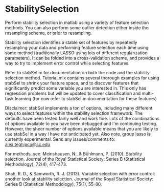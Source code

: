 # StabilitySelection
Perform stability selection in matlab using a variety of feature selection methods. You can also perform some outlier detection either inside the resampling scheme, or prior to resampling. 

Stability selection identifies a stable set of features by repeatedly resampling your data and performing feature selection each time using some method (traditionally LASSO using lots of different regularization parameters). It can be folded into a cross-validation scheme, and provides a way to try to implement error control while selecting features. 

Refer to stabSel.m for documentation on both the code and the stability selection method. Tutorial.mlx contains several thorough examples for using stabSel to shrink your feature space, and to discover features that significantly predict some variable you are interested in. This only has regression problems but will be updated to cover classification and multi-task learning (for now refer to stabSel.m documentation for these features)

Disclaimer: stabSel implements a ton of options, including many different ways to select features within the stability selection framework. The defaults have been tested fairly well and work fine. Lots of the combinations of options available to you have been debugged and I'm continuing testing. However, the sheer number of options available means that you are likely to use stabSel in a way I have not anticipated yet. Also note, group lasso is currently experimental. Send any issues/comments to: alex.teghipco@sc.edu

For methods, see: 
Meinshausen, N., & Bühlmann, P. (2010). Stability selection. Journal of the Royal Statistical Society: Series B (Statistical Methodology), 72(4), 417-473.

Shah, R. D., & Samworth, R. J. (2013). Variable selection with error control: another look at stability selection. Journal of the Royal Statistical Society: Series B (Statistical Methodology), 75(1), 55-80.
